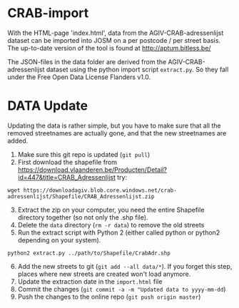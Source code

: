 CRAB-import
===========

With the HTML-page 'index.html', data from the AGIV-CRAB-adressenlijst dataset can be imported into JOSM on a per postcode / per street basis. The up-to-date version of the tool is found at http://aptum.bitless.be/

The JSON-files in the data folder are derived from the AGIV-CRAB-adressenlijst dataset using the python import script `extract.py`. So they fall under the Free Open Data License Flanders v1.0.

DATA Update
===========

Updating the data is rather simple, but you have to make sure that all the removed streetnames are actually gone, and that the new streetnames are added.

1. Make sure this git repo is updated (`git pull`)
2. First download the shapefile from https://download.vlaanderen.be/Producten/Detail?id=447&title=CRAB_Adressenlijst
   try:
  ```
  wget https://downloadagiv.blob.core.windows.net/crab-adressenlijst/Shapefile/CRAB_Adressenlijst.zip
  ```
3. Extract the zip on your computer, you need the entire Shapefile directory together (so not only the .shp file).
4. Delete the `data` directory (`rm -r data`) to remove the old streets
5. Run the extract script with Python 2 (either called python or python2 depending on your system).
  ```
  python2 extract.py ../path/to/Shapefile/CrabAdr.shp
  ```
6. Add the new streets to git (`git add --all data/*`). If you forget this step, places where new streets are created won't load anymore.
7. Update the extraction date in the `import.html` file
8. Commit the changes (`git commit -a -m "Updated data to yyyy-mm-dd`)
9. Push the changes to the online repo (`git push origin master`)
